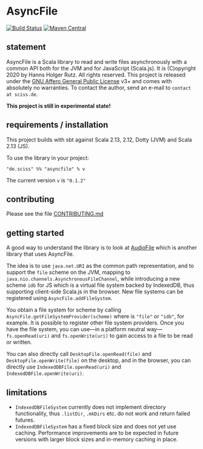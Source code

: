 # AsyncFile

[![Build Status](https://github.com/Sciss/AsyncFile/workflows/Scala%20CI/badge.svg?branch=main)](https://github.com/Sciss/AsyncFile/actions?query=workflow%3A%22Scala+CI%22)
[![Maven Central](https://maven-badges.herokuapp.com/maven-central/de.sciss/asyncfile_2.13/badge.svg)](https://maven-badges.herokuapp.com/maven-central/de.sciss/asyncfile_2.13)

## statement

AsyncFile is a Scala library to read and write files asynchronously with a common API both for the JVM and for
JavaScript (Scala.js). It is (C)opyright 2020 by Hanns Holger Rutz. All rights reserved.
This project is released under
the [GNU Affero General Public License](https://git.iem.at/sciss/AsyncFile/raw/main/LICENSE) v3+ and comes
with absolutely no warranties. To contact the author, send an e-mail to `contact at sciss.de`.

__This project is still in experimental state!__

## requirements / installation

This project builds with sbt against Scala 2.13, 2.12, Dotty (JVM) and Scala 2.13 (JS).

To use the library in your project:

    "de.sciss" %% "asyncfile" % v

The current version `v` is `"0.1.2"`

## contributing

Please see the file [CONTRIBUTING.md](CONTRIBUTING.md)

## getting started

A good way to understand the library is to look at [AudioFile](https://github.com/Sciss/AudioFile/) 
which is another library that uses AsyncFile.

The idea is to use `java.net.URI` as the common path representation, and to support the `file` scheme on the JVM,
mapping to `java.nio.channels.AsynchronousFileChannel`, while introducing a new scheme `idb` for JS which is
a virtual file system backed by IndexedDB, thus supporting client-side Scala.js in the browser. New file systems
can be registered using `AsyncFile.addFileSystem`.

You obtain a file system for scheme by calling `AsyncFile.getFileSystemProvider(scheme)` where is `"file"` or `"idb"`,
for example. It is possible to register other file system providers. Once you have the file system, you can 
use—in a platform neutral way—`fs.openRead(uri)` and `fs.openWrite(uri)` to gain access to a file to be read or 
written.
 
You can also directly call `DesktopFile.openRead(file)` and `DesktopFile.openWrite(file)` on the desktop, and
in the browser, you can directly use `IndexedDBFile.openRead(uri)` and `IndexedDBFile.openWrite(uri)`.

## limitations

- `IndexedDBFileSystem` currently does not implement directory functionality, thus `.listDir`, `.mkDirs` etc.
  do not work and return failed futures.
- `IndexedDBFileSystem` has a fixed block size and does not yet use caching. Performance improvements are to be
  expected in future versions with larger block sizes and in-memory caching in place.
  
